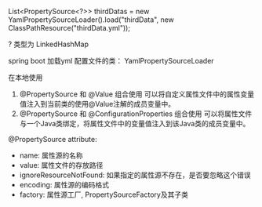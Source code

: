 List<PropertySource<?>> thirdDatas = new YamlPropertySourceLoader().load("thirdData", new ClassPathResource("thirdData.yml"));

? 类型为 LinkedHashMap


spring boot 加载yml 配置文件的类： YamlPropertySourceLoader

在本地使用
1.	@PropertySource 和 @Value 组合使用
可以将自定义属性文件中的属性变量值注入到当前类的使用@Value注解的成员变量中。
2.	@PropertySource 和 @ConfigurationProperties 组合使用
可以将属性文件与一个Java类绑定，将属性文件中的变量值注入到该Java类的成员变量中。

@PropertySource
attribute:
-	name: 属性源的名称
-	value: 属性文件的存放路径
-	ignoreResourceNotFound: 如果指定的属性源不存在，是否要忽略这个错误
-	encoding:  属性源的编码格式
-	factory:  属性源工厂, PropertySourceFactory及其子类
